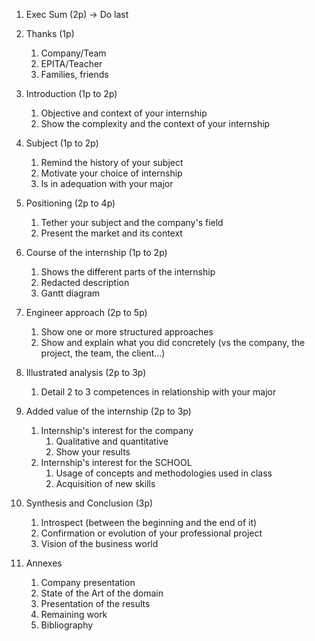 1. Exec Sum (2p) -> Do last

2. Thanks (1p)
    1. Company/Team
    2. EPITA/Teacher
    3. Families, friends

3. Introduction (1p to 2p)
    1. Objective and context of your internship
    2. Show the complexity and the context of your internship

4. Subject (1p to 2p)
    1. Remind the history of your subject
    2. Motivate your choice of internship
    3. Is in adequation with your major

5. Positioning (2p to 4p)
    1. Tether your subject and the company's field
    2. Present the market and its context

6. Course of the internship (1p to 2p)
    1. Shows the different parts of the internship
    2. Redacted description
    3. Gantt diagram

7. Engineer approach (2p to 5p)
    1. Show one or more structured approaches
    2. Show and explain what you did concretely (vs the company, the project, the team, the client...)

8. Illustrated analysis (2p to 3p)
    1. Detail 2 to 3 competences in relationship with your major

9. Added value of the internship (2p to 3p)
    1. Internship's interest for the company
        1. Qualitative and quantitative
        2. Show your results
    2. Internship's interest for the SCHOOL
        1. Usage of concepts and methodologies used in class
        2. Acquisition of new skills

10. Synthesis and Conclusion (3p)
    1. Introspect (between the beginning and the end of it)
    2. Confirmation or evolution of your professional project
    3. Vision of the business world

11. Annexes
    1. Company presentation
    2. State of the Art of the domain
    3. Presentation of the results
    4. Remaining work
    5. Bibliography
